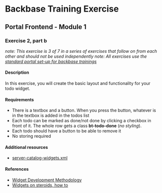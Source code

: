 # Backbase Training Exercise

## Portal Frontend - Module 1

### Exercise 2, part b

_note: This exercise is 3 of 7 in a series of exercises that follow on from each other and should not be used independently_
_note: All exercises use the [standard portal set-up for backbase trainings](https://my.backbase.com/resources/how-to-guides/getting-your-first-launchpad-based-portal-set-up/)_

#### Description

In this exercise, you will create the basic layout and functionality for your todo widget.

#### Requirements

 - There is a textbox and a button. When you press the button, whatever is in the textbox is added in the todos list
 - Each todo can be marked as done/not done by clicking a checkbox in front of it. The whole row gets a class **bt-todo-done** (_no styling_).
 - Each todo should have a button to be able to remove it
 - No storing required

#### Additional resources

 - [server-catalog-widgets.xml](../../../../../config-info/import/server-catalog-widgets.xml##L53-L77)

#### References

 - [Widget Development Methodology](https://github.com/Backbase/methodology-widget-development)
 - [Widgets on steroids, how to](https://my.backbase.com/resources/how-to-guides/widgets-on-steroids-launchpad)
